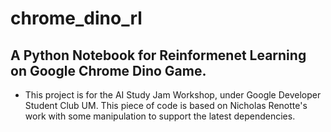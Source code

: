 # chrome_dino_rl

## A Python Notebook for Reinformenet Learning on Google Chrome Dino Game.

* This project is for the AI Study Jam Workshop, under Google Developer Student Club UM. This piece of code is based on Nicholas Renotte's work with some manipulation to support the latest dependencies. 
